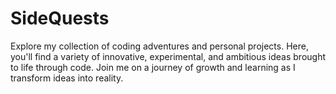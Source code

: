 # SideQuests
Explore my collection of coding adventures and personal projects. Here, you'll find a variety of innovative, experimental, and ambitious ideas brought to life through code. Join me on a journey of growth and learning as I transform ideas into reality.
